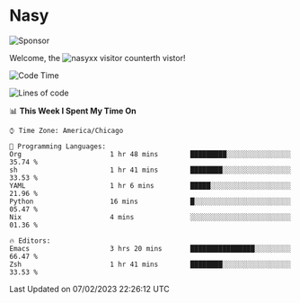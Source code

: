 # Nasy

<!--
<p align="center">
<img height="200" src="https://github-readme-stats.vercel.app/api?username=nasyxx&count_private=true&show_icons=true&theme=dracula&include_all_commits=true"/>
<img height="200" src="https://github-readme-stats.vercel.app/api/top-langs/?username=nasyxx&theme=dracula&hide=html,jupyter+notebook&count_private=true&show_icons=true"/>
</p>

  
----------------
-->

![Sponsor](https://img.shields.io/static/v1.svg?label=Sponsor&message=%E2%9D%A4&logo=GitHub&style=flat&color=pink)
 
Welcome, the ![nasyxx visitor counter](https://count.getloli.com/get/@nasyxx?theme=rule34)th vistor!
 
<!--START_SECTION:waka-->
![Code Time](http://img.shields.io/badge/Code%20Time-3%2C138%20hrs%2036%20mins-blue)

![Lines of code](https://img.shields.io/badge/From%20Hello%20World%20I%27ve%20Written-5%20Million%20lines%20of%20code-blue)

📊 **This Week I Spent My Time On** 

```text
⌚︎ Time Zone: America/Chicago

💬 Programming Languages: 
Org                      1 hr 48 mins        █████████░░░░░░░░░░░░░░░░   35.74 % 
sh                       1 hr 41 mins        ████████░░░░░░░░░░░░░░░░░   33.53 % 
YAML                     1 hr 6 mins         █████░░░░░░░░░░░░░░░░░░░░   21.96 % 
Python                   16 mins             █░░░░░░░░░░░░░░░░░░░░░░░░   05.47 % 
Nix                      4 mins              ░░░░░░░░░░░░░░░░░░░░░░░░░   01.36 % 

🔥 Editors: 
Emacs                    3 hrs 20 mins       ████████████████░░░░░░░░░   66.47 % 
Zsh                      1 hr 41 mins        ████████░░░░░░░░░░░░░░░░░   33.53 % 

```


 Last Updated on 07/02/2023 22:26:12 UTC
<!--END_SECTION:waka-->

<!-- ![visitors](https://visitor-badge.laobi.icu/badge?page_id=nasyxx.nasyxx) -->

